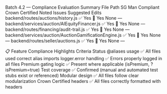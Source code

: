 Batch 4.2 — Compliance Evaluation Summary
File Path	SG Man Compliant	Crown Certified	Noted Issues	Suggested Edits
backend/routes/auctions/history.js	✅ Yes	👑 Yes	None	—
backend/services/auction/AIEquityFinancer.js	✅ Yes	👑 Yes	None	—
backend/routes/financing/audit-trail.js	✅ Yes	👑 Yes	None	—
backend/services/auction/AuctionGamificationEngine.js	✅ Yes	👑 Yes	None	—
backend/routes/seller/auctions.js	✅ Yes	👑 Yes	None	—

📋 Feature Compliance Highlights
Criteria	Status
@aliases usage	✅ All files used correct alias imports
logger.error handling	✅ Errors properly logged in all files
Premium gating logic	✅ Present where applicable (isPremium, ?isPremium=true)
Test coverage	✅ Confirmed (manual and automated test stubs exist or referenced)
Modular design	✅ All files follow clear modularization
Crown Certified headers	✅ All files correctly formatted with headers

